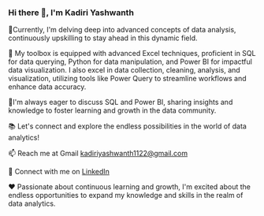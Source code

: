 ### Hi there 👋, I'm Kadiri Yashwanth


 🔭Currently, I'm delving deep into advanced concepts of data analysis, continuously upskilling to stay ahead in this dynamic field.
 
 🧰 My toolbox is equipped with advanced Excel techniques, proficient in SQL for data querying, Python for data manipulation, and 
 Power BI for impactful data visualization. I also excel in data collection, cleaning, analysis, and visualization, utilizing tools
 like Power Query to streamline workflows and enhance data accuracy.
 
  💬I'm always eager to discuss SQL and Power BI, sharing insights and knowledge to foster learning and growth in the data community.
  
  📚 Let's connect and explore the endless possibilities in the world of data analytics!
  
  📫 Reach me at Gmail kadiriyashwanth1122@gmail.com
  
  🔗 Connect with me on [LinkedIn](https://www.linkedin.com/in/kadiriyashwanth?lipi=urn%3Ali%3Apage%3Ad_flagship3_profile_view_base_contact_details%3BjRNr2UtQR%2FiBDKSUmnExgQ%3D%3D)
  
  ❤️ Passionate about continuous learning and growth, I'm excited about the endless opportunities to expand my knowledge and skills in 
  the realm of data analytics.
 
